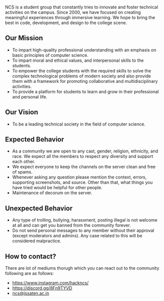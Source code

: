 NCS is a student group that constantly tries to innovate and foster technical activities on the campus. Since 2000, we have focused on creating meaningful experiences through immersive learning. We hope to bring the best in code, development, and design to the college scene.

## Our Mission

* To impart high-quality professional understanding with an emphasis on basic principles of computer science.
* To impart moral and ethical values, and interpersonal skills to the students.
* To empower the college students with the required skills to solve the complex technological problems of modern society and also provide them with a framework for promoting collaborative and multidisciplinary activities.
* To provide a platform for students to learn and grow in their professional and personal life.


## Our Vision

* To be a leading technical society in the field of computer science.

## Expected Behavior
* As a community we are open to any cast, gender, religion, ethnicity, and race. We expect all the members to respect any diversity and support each other.
* We expect everyone to keep the channels on the server clean and free of spams.
* Whenever asking any question please mention the context, errors, supporting screenshots, and source. Other than that, what things you have tried would be helpful for other people.
* Maintenance of decorum on the server.

## Unexpected Behavior
* Any type of trolling, bullying, harassment, posting illegal is not welcome at all and can get you banned from the community forever. 
* Do not send personal messages to any member without their approval (except moderators and admins). Any case related to this will be considered malpractice.

## How to contact?
There are lot of mediums thorugh which you can react out to the community following are as follows:
* https://www.instagram.com/hackncs/
* https://discord.gg/8Fn9TYVD
* ncs@jssaten.ac.in
